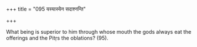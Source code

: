 +++
title = "095 यस्यास्येन सदाश्नन्ति"

+++

What being is superior to him through whose mouth the gods always eat the offerings and the Pitṛs the oblations? (95).